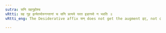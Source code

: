 ```yaml
---
sutra: सनि ग्रहगुहोश्च
vRtti: ग्रह गुह इत्येतयोरुगन्तानां च सनि प्रत्यये परत इडागमो न भवति ॥
vRtti_eng: The Desiderative affix सन् does not get the augment इट्, not only after roots ending in उ, ऊ, ऋ and ॠ, but also after ग्रह and गुह ॥

---
```

